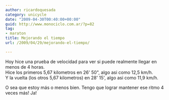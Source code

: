```yaml
---
author: ricardoquesada
category: unicycle
date: "2009-04-30T00:40:00+00:00"
guid: http://www.monociclo.com.ar/?p=82
tag:
- maraton
title: Mejorando el tiempo
url: /2009/04/29/mejorando-el-tiempo/

---
```


Hoy hice una prueba de velocidad para ver si puede realmente llegar en menos de
4 horas.  
Hice los primeros 5,67 kilometros en 26' 50", algo asi como 12,5 km/h.  
Y la vuelta (los otros 5,67 kilometros) en 28' 15', algo asi como 11,9 km/h.

O sea que estoy más o menos bien. Tengo que lograr mantener ese ritmo 4 veces
más! Ja!
